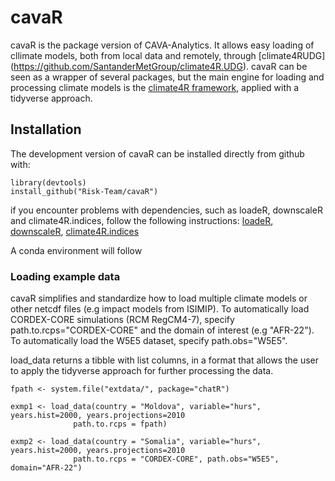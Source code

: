 # cavaR
cavaR is the package version of CAVA-Analytics. It allows easy loading of cllimate models, both from local data and remotely, through [climate4RUDG] (https://github.com/SantanderMetGroup/climate4R.UDG). 
cavaR can be seen as a wrapper of several packages, but the main engine for loading and processing climate models is the  [climate4R framework](https://github.com/SantanderMetGroup/climate4R), applied with a tidyverse approach. 

## Installation

The development version of cavaR can be installed directly from github with:

``` 
library(devtools)
install_github("Risk-Team/cavaR")
```
if you encounter problems with dependencies, such as loadeR, downscaleR and climate4R.indices, follow the following instructions:
[loadeR](https://github.com/SantanderMetGroup/loadeR),
[downscaleR](https://github.com/SantanderMetGroup/downscaleR),
[climate4R.indices](https://github.com/SantanderMetGroup/climate4R.indices)

A conda environment will follow

### Loading example data

cavaR simplifies and standardize how to load multiple climate models or other netcdf files (e.g impact models from ISIMIP). To automatically load CORDEX-CORE simulations (RCM RegCM4-7), specify path.to.rcps="CORDEX-CORE" and the domain of interest (e.g "AFR-22"). To automatically load the W5E5 dataset, specify path.obs="W5E5". 

load_data returns a tibble with list columns, in a format that allows the user to apply the tidyverse approach for further processing the data. 

``` 
fpath <- system.file("extdata/", package="chatR")

exmp1 <- load_data(country = "Moldova", variable="hurs", years.hist=2000, years.projections=2010
              path.to.rcps = fpath)

exmp2 <- load_data(country = "Somalia", variable="hurs", years.hist=2000, years.projections=2010
              path.to.rcps = "CORDEX-CORE", path.obs="W5E5", domain="AFR-22")

```

